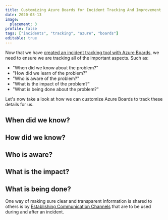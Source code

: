 ```yaml
---
title: Customizing Azure Boards for Incident Tracking And Improvement
date: 2020-03-13
image:
  placement: 3
profile: false
tags: ["incidents", "tracking", "azure", "boards"]
editable: true
---
```


Now that we have [created an incident tracking tool with Azure Boards](/post/creating-an-incident-tracking-tool-with-azure-boards/), we need to ensure we are tracking all of the important aspects. Such as:

- "When did we know about the problem?"
- "How did we learn of the problem?"
- "Who is aware of the problem?"
- "What is the impact of the problem?"
- "What is being done about the problem?"

Let's now take a look at how we can customize Azure Boards to track these details for us.

## When did we know?

## How did we know?

## Who is aware?

## What is the impact?

## What is being done?


One way of making sure clear and transparent information is shared to others is by [Establishing Communication Channels](/post/measuring-incident-response/) that are to be used during and after an incident.